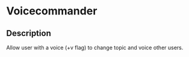 # Voicecommander

## Description

Allow user with a voice (+v flag) to change topic and voice other users.

